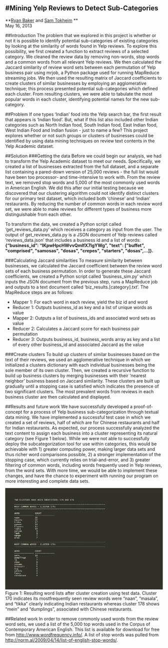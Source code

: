 #Mining Yelp Reviews to Detect Sub-Categories
-------------------------------------------------------
**[Ryan Baker](https://www.linkedin.com/in/ryanfbaker) and [Sam Tokheim](https://www.linkedin.com/in/samtokheim) **<br />
May 16, 2013

##Introduction
The problem that we explored in this project is whether or not it is possible to identify potential sub-categories of existing categories by looking at the similarity of words found in Yelp reviews. To explore this possibility, we first created a function to extract reviews of a selected category. We cleaned the review data by removing non-words, stop words and a common words from all relevant Yelp reviews. We then calculated the Jaccard similarity of review word sets between each permutation of Yelp business pair using mrjob, a Python package used for running MapReduce streaming jobs. We then used the resulting matrix of Jaccard coefficients to create clusters of similar businesses by employing an agglomerative technique; this process presented potential sub-categories which defined each cluster. From resulting clusters, we were able to tabulate the most popular words in each cluster, identifying potential names for the new sub-category.

##Problem 
If one types ‘Indian’ food into the Yelp search bar, the first result that appears is ‘Indian food’. But, what if this list also included other Indian categories such as North Indian food, South Indian food, East Indian food, West Indian Food and Indian fusion - just to name a few? This project explores whether or not such groups or clusters of businesses could be identified by using data mining techniques on review text contents in the Yelp Academic dataset.

##Solution
###Getting the data
Before we could begin our analysis, we had to transform the Yelp Academic dataset to meet our needs. Specifically, we created a list of businesses extracted from the full dataset, and a separate list containing a pared-down version of 25,000 reviews - the full list would have been too processor- and time-intensive to work with. From the review text, we removed stop words and 5,000 of the most commonly used words in American English. We did this after our initial testing because we discovered that our clustering algorithm could not identify distinct clusters for our primary test dataset, which included both ‘chinese’ and ‘indian’ restaurants. By reducing the number of common words in each review word set, we were able to make reviews for different types of business more distinguishable from each other.

To transform the data, we created a Python script called ‘get_reviews_data.py’ which receives a category as input from the user. The output of get_reviews_data.py is a JSON document of Yelp reviews called ‘reviews_data.json’ that includes a business id and a list of words: 
**{“business_id”: “IKpwHpcHWvvQmlfX7IgYWg”, "text": ["buffet", "comprised", "samosas", "dosas", "crepes", "starters", "dosas",...]}.**

###Calculating Jaccard similarities
To measure similarity between businesses, we calculated the Jaccard coefficient between the review word sets of each business permutation. In order to generate these Jaccard coefficients, we created a Python script called ‘business_sim.py’ which inputs the JSON document from the previous step, runs a MapReduce job and outputs to a text document called ‘biz_results.[category].txt’. The MapReduce steps are as follows:
	
* Mapper 1: For each word in each review, yield the biz id and word
* Reducer 1:  Outputs business_id as key and a list of unique words as value
* Mapper 2: Outputs a list of business_ids and associated word sets as value
* Reducer 2: Calculates a Jaccard score for each business pair permutation
* Reducer 3: Outputs business_id, business_words array as key and a list of every other business_id and associated Jaccard as the value


###Create clusters
To build up clusters of similar businesses based on the text of their reviews, we used an agglomerative technique in which we initialized a clusters dictionary with each individual businesses being the sole member of its own cluster. Then, we created a recursive function to build up business clusters by merging businesses with their ‘nearest neighbor’ business based on Jaccard similarity. These clusters are built up gradually until a stopping case is satisfied which indicates the presence of two significant clusters. The most prevalent words from reviews in each business cluster are then calculated and displayed.

##Results and future work
We have successfully developed a proof-of-concept for a process of Yelp business sub-categorization through textual data mining. We have implemented a successful test case in which we created a set of reviews, half of which are for Chinese restaurants and half for Indian restaurants. As expected, our process successfully analyzed the text content to assign each business into a cluster representing its natural category (see Figure 1 below). While we were not able to successfully deploy the subcategorization tool for use within categories, this would be achievable with 1) greater computing power, making larger data sets and thus richer word comparisons possible, 2) a stronger implementation of the stopping case, which currently relies on trial-and-error, and 3) greater filtering of common words, including words frequently used in Yelp reviews, from the word sets. With more time, we would be able to implement these changes, and have the chance to experiment with running our program on more interesting and complete data sets.


![Figure 1](/results/results2.jpg)
Figure 1: Resulting word lists after cluster creation using test data. Cluster 170 indicates its mostfrequently seen review words were “naan”, “masala”, and “tikka” clearly indicating Indian restaurants whereas cluster 178 shows “mein” and “dumplings”, associated with Chinese restaurants.

##Related work 
In order to remove commonly used words from the review word sets, we used a list of the 5,000 top words used in the Corpus of Contemporary American English. This list is available for download for free from http://www.wordfrequency.info/. A list of stop words was pulled from http://norm.al/2009/04/14/list-of-english-stop-words/.
